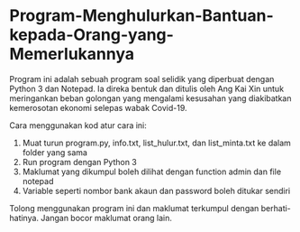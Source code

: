 # Program-Menghulurkan-Bantuan-kepada-Orang-yang-Memerlukannya
Program ini adalah sebuah program soal selidik yang diperbuat dengan Python 3 dan Notepad. Ia direka bentuk dan ditulis oleh Ang Kai Xin untuk meringankan beban golongan yang mengalami kesusahan yang diakibatkan kemerosotan ekonomi selepas wabak Covid-19. 

Cara menggunakan kod atur cara ini:
1. Muat turun program.py, info.txt, list_hulur.txt, dan list_minta.txt ke dalam folder yang sama
2. Run program dengan Python 3
3. Maklumat yang dikumpul boleh dilihat dengan function admin dan file notepad
4. Variable seperti nombor bank akaun dan password boleh ditukar sendiri

Tolong menggunakan program ini dan maklumat terkumpul dengan berhati-hatinya. Jangan bocor maklumat orang lain.
